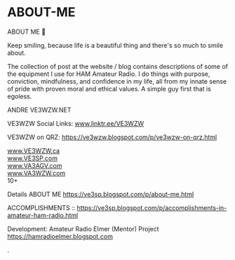 # ABOUT-ME
ABOUT ME 🌱

Keep smiling, because life is a beautiful thing and there's so much to smile about.


The collection of post at the website / blog contains descriptions of some of the equipment I use for HAM Amateur Radio.  I do things with purpose, conviction, mindfulness, and confidence in my life, all from my innate sense of pride with proven moral and ethical values.  A simple guy first that is egoless.



 ANDRE VE3WZW.NET 

VE3WZW Social Links:   www.linktr.ee/VE3WZW

VE3WZW on QRZ:  https://ve3wzw.blogspot.com/p/ve3wzw-on-qrz.html


www.VE3WZW.ca </br>
www.VE3SP.com </br>
www.VA3AGV.com </br>
www.VA3WZW.com </br>
10+ </br>


Details ABOUT ME
https://ve3sp.blogspot.com/p/about-me.html

ACCOMPLISHMENTS ::
https://ve3sp.blogspot.com/p/accomplishments-in-amateur-ham-radio.html

Development: 
Amateur Radio Elmer (Mentor) Project
https://hamradioelmer.blogspot.com

.
